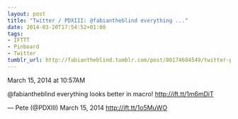 ```yaml
---
layout: post
title: "Twitter / PDXIII: @fabiantheblind everything ..."
date: 2014-03-20T17:54:52+01:00
tags:
- IFTTT
- Pinboard
- Twitter
tumblr_url: http://fabiantheblind.tumblr.com/post/80174604549/twitter-pdxiii-fabiantheblind-everything
---
```

March 15, 2014 at 10:57AM


@fabiantheblind everything looks better in macro! http://ift.tt/1m6mDiT

— Pete (@PDXIII) March 15, 2014
http://ift.tt/1o5MuWO
